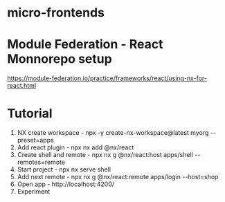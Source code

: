 # micro-frontends

# Module Federation - React Monnorepo setup

https://module-federation.io/practice/frameworks/react/using-nx-for-react.html

# Tutorial

1. NX create workspace - npx -y create-nx-workspace@latest myorg --preset=apps
2. Add react plugin - npx nx add @nx/react
3. Create shell and remote - npx nx g @nx/react:host apps/shell --remotes=remote
4. Start project - npx nx serve shell
5. Add next remote - npx nx g @nx/react:remote apps/login --host=shop
6. Open app - http://localhost:4200/
7. Experiment
